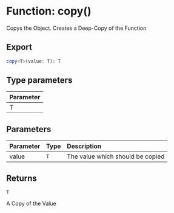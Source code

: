 # Function: copy()

Copys the Object. Creates a Deep-Copy
of the Function

## Export

```ts
copy<T>(value: T): T
```

## Type parameters

| Parameter |
| :-------- |
| T         |

## Parameters

| Parameter | Type | Description                      |
| :-------- | :--- | :------------------------------- |
| value     | `T`  | The value which should be copied |

## Returns

`T`

A Copy of the Value
